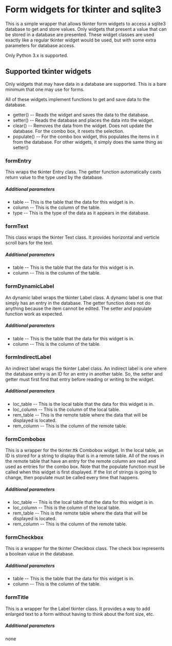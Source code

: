 # Form widgets for tkinter and sqlite3 
This is a simple wrapper that allows tkinter form widgets to access a sqlite3 database to get and store values. Only widgets that present a value that can be stored in a database are presented. These widget classes are used exactly like a regular tkinter widget would be used, but with some extra parameters for database access.

Only Python 3.x is supported. 

## Supported tkinter widgets
Only widgets that may have data in a database are supported. This is a bare minimum that one may use for forms.

All of these widgets implement functions to get and save data to the database.
* getter() -- Reads the widget and saves the data to the database. 
* setter() -- Reads the database and places the data into the widget.
* clear() -- Removes the data from the widget. Does not update the database. For the combo box, it resets the selection.
* populate() -- For the combo box widget, this populates the items in it from the database. For other widgets, it simply does the same thing as setter()

### formEntry
This wraps the tkinter Entry class. The getter function automatically casts return value to the type used by the database.

##### Additional parameters
* table -- This is the table that the data for this widget is in.
* column -- This is the column of the table.
* type -- This is the type of the data as it appears in the database.

### formText
This class wraps the tkinter Text class. It provides horizontal and verticle scroll bars for the text.

##### Additional parameters
* table -- This is the table that the data for this widget is in.
* column -- This is the column of the table.

### formDynamicLabel
An dynamic label wraps the tkinter Label class. A dynamc label is one that simply has an entry in the database. The getter function does not do anything because the item cannot be edited. The setter and populate function work as expected.

##### Additional parameters
* table -- This is the table that the data for this widget is in.
* column -- This is the column of the table.

### formIndirectLabel
An indirect label wraps the tkinter Label class. An indirect label is one where the database entry is an ID for an entry in another table. So, the setter and getter must first find that entry before reading or writing to the widget.

##### Additional parameters
* loc_table -- This is the local table that the data for this widget is in.
* loc_column -- This is the column of the local table.
* rem_table -- This is the remote table where the data that will be displayed is located.
* rem_column -- This is the column of the remote table.

### formCombobox
This is a wrapper for the tkinter.ttk Combobox widget. In the local table, an ID is stored for a string to display that is in a remote table. All of the rows in the remote table that have an entry for the remote column are read and used as entries for the combo box. Note that the populate function must be called when this widget is first displayed. If the list of strings is going to change, then populate must be called every time that happens.

##### Additional parameters
* loc_table -- This is the local table that the data for this widget is in.
* loc_column -- This is the column of the local table.
* rem_table -- This is the remote table where the data that will be displayed is located.
* rem_column -- This is the column of the remote table.

### formCheckbox
This is a wrapper for the tkinter Checkbox class. The check box represents a boolean value in the database. 

##### Additional parameters
* table -- This is the table that the data for this widget is in.
* column -- This is the column of the table.

### formTitle
This is a wrapper for the Label tkinter class. It provides a way to add enlarged text to a form without having to think about the font size, etc.

##### Additional parameters
none
